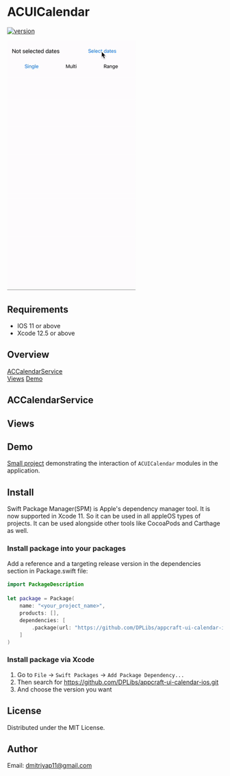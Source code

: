 # ACUICalendar

[![version](https://img.shields.io/badge/version-0.0.1-white.svg)](https://semver.org)

<img src="/Resources/demo.gif" width="300">

## Requirements
* IOS 11 or above
* Xcode 12.5 or above

## Overview
[ACCalendarService](#ACCalendarService)\
[Views](#Strings)
[Demo](#Demo)

## ACCalendarService

## Views

## Demo
[Small project](/Demo) demonstrating the interaction of `ACUICalendar` modules in the application.

## Install
Swift Package Manager(SPM) is Apple's dependency manager tool. It is now supported in Xcode 11. So it can be used in all appleOS types of projects. It can be used alongside other tools like CocoaPods and Carthage as well.

### Install package into your packages
Add a reference and a targeting release version in the dependencies section in Package.swift file:

```swift
import PackageDescription

let package = Package(
    name: "<your_project_name>",
    products: [],
    dependencies: [
        .package(url: "https://github.com/DPLibs/appcraft-ui-calendar-ios.git", from: "<current_version>")
    ]
)
```

### Install package via Xcode

1. Go to `File` -> `Swift Packages` -> `Add Package Dependency...`
2. Then search for <https://github.com/DPLibs/appcraft-ui-calendar-ios.git>
3. And choose the version you want

## License
Distributed under the MIT License.

## Author
Email: <dmitriyap11@gmail.com>
